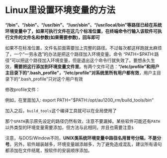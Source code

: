 # Linux里设置环境变量的方法

**“/bin”、“/sbin”、“/usr/bin”、“/usr/sbin”、“/usr/local/bin”等路径已经在系统环境变量中了，如果可执行文件在这几个标准位置，在终端命令行输入该软件可执行文件的文件名和参数(如果需要参数)，回车即可**

如果不在标准位置，文件名前面需要加上完整的路径。不过每次都这样跑就太麻烦了，一个“一劳永逸”的办法是把这个路径加入环境变量。命令 “PATH=$PATH:路径”可以把这个路径加入环境变量，但是退出这个命令行就失效了。要想永久生效，**需要把这行添加到环境变量文件里**。有两个文件可选：**“/etc/profile”**和用户主目录下的“.bash_profile”，**“/etc/profile”对系统里所有用户都有效**，用户主目录下的“.bash_profile”只对这个用户有效

修改profile文件：

例如，在里面加入:
export PATH="$PATH:/opt/au1200_rm/build_tools/bin"

加入之后，`build_tools`这个编译工具就可以在全局使用了

那个`$PATH`表示原先设定的路径仍然有效，注意不要漏掉。某些软件可能还有`PATH`以外类型的环境变量需要添加，但方法与此相同，并且也需要注意`$`

注意，与DOS/Window不同，**UNIX类系统环境变量中路径名用冒号分隔，不是分号**。另外，软件越装越多，环境变量越添越多，为了避免造成混乱，建议所有语句都添加在文件结尾，按软件的安装顺序添加。



